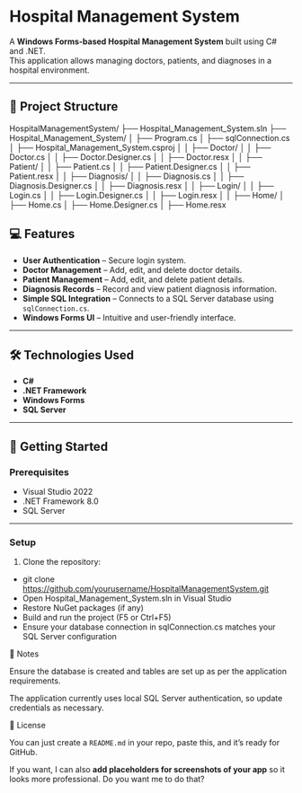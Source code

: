 # Hospital Management System

A **Windows Forms-based Hospital Management System** built using C# and .NET.  
This application allows managing doctors, patients, and diagnoses in a hospital environment.

---

## 📂 Project Structure

HospitalManagementSystem/
├── Hospital_Management_System.sln
├── Hospital_Management_System/
│ ├── Program.cs
│ ├── sqlConnection.cs
│ ├── Hospital_Management_System.csproj
│
│ ├── Doctor/
│ │ ├── Doctor.cs
│ │ ├── Doctor.Designer.cs
│ │ ├── Doctor.resx
│
│ ├── Patient/
│ │ ├── Patient.cs
│ │ ├── Patient.Designer.cs
│ │ ├── Patient.resx
│
│ ├── Diagnosis/
│ │ ├── Diagnosis.cs
│ │ ├── Diagnosis.Designer.cs
│ │ ├── Diagnosis.resx
│
│ ├── Login/
│ │ ├── Login.cs
│ │ ├── Login.Designer.cs
│ │ ├── Login.resx
│
│ ├── Home/
│ ├── Home.cs
│ ├── Home.Designer.cs
│ ├── Home.resx

## 💻 Features

- **User Authentication** – Secure login system.  
- **Doctor Management** – Add, edit, and delete doctor details.  
- **Patient Management** – Add, edit, and delete patient details.  
- **Diagnosis Records** – Record and view patient diagnosis information.  
- **Simple SQL Integration** – Connects to a SQL Server database using `sqlConnection.cs`.  
- **Windows Forms UI** – Intuitive and user-friendly interface.  

---

## 🛠️ Technologies Used

- **C#**
- **.NET Framework**
- **Windows Forms**
- **SQL Server**  

---

## 🚀 Getting Started

### Prerequisites

- Visual Studio 2022 
- .NET Framework 8.0
- SQL Server 

---  
### Setup

1. Clone the repository:
- git clone https://github.com/yourusername/HospitalManagementSystem.git
- Open Hospital_Management_System.sln in Visual Studio
- Restore NuGet packages (if any)
- Build and run the project (F5 or Ctrl+F5)
- Ensure your database connection in sqlConnection.cs matches your SQL Server configuration


📌 Notes

Ensure the database is created and tables are set up as per the application requirements.

The application currently uses local SQL Server authentication, so update credentials as necessary.

📄 License

You can just create a `README.md` in your repo, paste this, and it’s ready for GitHub.  

If you want, I can also **add placeholders for screenshots of your app** so it looks more professional. Do you want me to do that?
